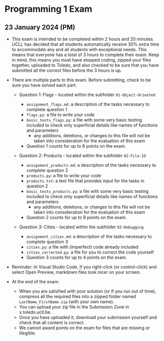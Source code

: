 # Programming 1 Exam
## 23 January 2024 (PM)

* This exam is intended to be completed within 2 hours and 20 minutes. UCLL has decided that all students automatically receive 30% extra time to accommodate any and all students with exceptional needs. This means that everyone has a total of 3 hours to complete their exam. Keep in mind, this means you must have stopped coding, zipped your files together, uploaded to Toledo, and also checked to be sure that you have submitted all the correct files before the 3 hours is up.


* There are multiple parts to this exam. Before submitting, check to be sure you have solved each part.
  * Question 1: Flags - located within the subfolder `01-Object-Oriented`
    * `assignment_flags.md`: a description of the tasks necessary to complete question 1
    * `flags.py`: a file to write your code
    * `basic_tests_flags.py`: a file with some very basic testing included to check only superficial details like names of functions and parameters
      * any additions, deletions, or changes to this file will not be taken into consideration for the evaluation of this exam
    * Question 1 counts for up to 8 points on the exam.


  * Question 2: Products - located within the subfolder `02-File-IO`
    * `assignment_products.md`: a description of the tasks necessary to complete question 2
    * `products.py`: a file to write your code
    * `products.txt`: a text file that provides input for the tasks in question 2
    * `basic_tests_products.py`: a file with some very basic testing included to check only superficial details like names of functions and parameters
      * any additions, deletions, or changes to this file will not be taken into consideration for the evaluation of this exam
    * Question 2 counts for up to 8 points on the exam.

  * Question 3: Cities - located within the subfolder `03-Debugging`
    * `assignment_cities.md`: a description of the tasks necessary to complete question 3
    * `cities.py`: a file with (imperfect) code already included
    * `cities_corrected.py`: a file for you to correct the code yourself
    * Question 3 counts for up to 4 points on the exam.


* Reminder: In Visual Studio Code, if you right-click (or control-click) and select Open Preview, markdown files look nicer on your screen.


* At the end of the exam:
  * When you are satisfied with your solution (or if you run out of time), compress all the required files into a zipped folder named `LastName_FirstName.zip` (with your own name).
  * You can upload your zip file in the Submission Zone in x.toledo.ucll.be.
  * Once you have uploaded it, download your submission yourself and check that all content is correct.
  * We cannot award points on the exam for files that are missing or illegible.
